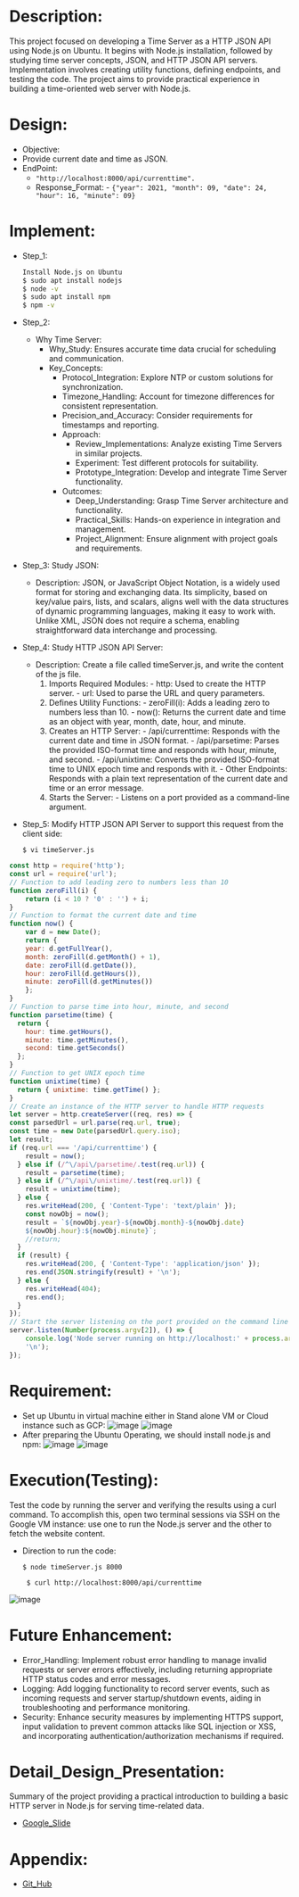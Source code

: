 # Description: 
This project focused on developing a Time Server as a HTTP JSON API using Node.js on Ubuntu. It begins with Node.js installation, followed by studying time server concepts, JSON, and HTTP JSON API servers. Implementation involves creating utility functions, defining endpoints, and testing the code. The project aims to provide practical experience in building a time-oriented web server with Node.js.

# Design:
- Objective:
- Provide current date and time as JSON.
- EndPoint:
  - `"http://localhost:8000/api/currenttime".`
  - Response_Format: 
              - `{"year": 2021, "month": 09, "date": 24, "hour": 16, "minute": 09}`
 # Implement:
 - Step_1:
      ```sh
      Install Node.js on Ubuntu
      $ sudo apt install nodejs
      $ node -v
      $ sudo apt install npm
      $ npm -v 
      ```
- Step_2: 
  - Why Time Server:
     - Why_Study: 
       Ensures accurate time data crucial for scheduling and communication.
     - Key_Concepts:
       - Protocol_Integration: 
         Explore NTP or custom solutions for synchronization.
       - Timezone_Handling: 
         Account for timezone differences for consistent representation.
       - Precision_and_Accuracy: 
         Consider requirements for timestamps and reporting.
       - Approach:
            - Review_Implementations: 
                Analyze existing Time Servers in similar projects.
            - Experiment: 
                Test different protocols for suitability.
            - Prototype_Integration: 
                Develop and integrate Time Server functionality.
        - Outcomes:
            - Deep_Understanding: 
                Grasp Time Server architecture and functionality.
            - Practical_Skills: 
                Hands-on experience in integration and management.
            - Project_Alignment: 
                Ensure alignment with project goals and requirements.
         
- Step_3: 
  Study JSON:
  - Description: 
    JSON, or JavaScript Object Notation, is a widely used format for storing and exchanging data. Its simplicity, based on key/value pairs, lists, and scalars, aligns well with the data structures of dynamic programming languages, making it easy to work with. Unlike XML, JSON does not require a schema, enabling straightforward data interchange and processing.
- Step_4: 
  Study HTTP JSON API Server:
  - Description: 
     Create a file called timeServer.js, and write the content of the js file.
    1. Imports Required Modules:
            - http: 
                Used to create the HTTP server.
            - url: 
                Used to parse the URL and query parameters.
    2. Defines Utility Functions:
            - zeroFill(i): 
                Adds a leading zero to numbers less than 10.
            - now(): 
                Returns the current date and time as an object with year, month, date, hour, and minute.
    3. Creates an HTTP Server:
            - /api/currenttime: 
                Responds with the current date and time in JSON format.
            - /api/parsetime: 
                Parses the provided ISO-format time and responds with hour, minute, and second.
            - /api/unixtime: 
                Converts the provided ISO-format time to UNIX epoch time and responds with it.
            - Other Endpoints: 
                Responds with a plain text representation of the current date and time or an error message.
    4. Starts the Server:
            - Listens on a port provided as a command-line argument.
- Step_5: 
Modify HTTP JSON API Server to support this request from the client side:
    ```shell
    $ vi timeServer.js
    ```
```js
const http = require('http');
const url = require('url');
// Function to add leading zero to numbers less than 10
function zeroFill(i) {
    return (i < 10 ? '0' : '') + i;
}
// Function to format the current date and time
function now() {
    var d = new Date();
    return {
    year: d.getFullYear(),
    month: zeroFill(d.getMonth() + 1),
    date: zeroFill(d.getDate()),
    hour: zeroFill(d.getHours()),
    minute: zeroFill(d.getMinutes())
    };
}
// Function to parse time into hour, minute, and second
function parsetime(time) {
  return {
    hour: time.getHours(),
    minute: time.getMinutes(),
    second: time.getSeconds()
  };
}
// Function to get UNIX epoch time
function unixtime(time) {
  return { unixtime: time.getTime() };
}
// Create an instance of the HTTP server to handle HTTP requests
let server = http.createServer((req, res) => {
const parsedUrl = url.parse(req.url, true);
const time = new Date(parsedUrl.query.iso);
let result;
if (req.url === '/api/currenttime') {
    result = now();
  } else if (/^\/api\/parsetime/.test(req.url)) {
    result = parsetime(time);
  } else if (/^\/api\/unixtime/.test(req.url)) {
    result = unixtime(time);
  } else {
    res.writeHead(200, { 'Content-Type': 'text/plain' });
    const nowObj = now();
    result = `${nowObj.year}-${nowObj.month}-${nowObj.date}
    ${nowObj.hour}:${nowObj.minute}`;
    //return;
  }
  if (result) {
    res.writeHead(200, { 'Content-Type': 'application/json' });
    res.end(JSON.stringify(result) + '\n');
  } else {
    res.writeHead(404);
    res.end();
  }
});
// Start the server listening on the port provided on the command line
server.listen(Number(process.argv[2]), () => {
    console.log('Node server running on http://localhost:' + process.argv[2] + 
    '\n');
});
```
 
# Requirement: 
- Set up Ubuntu in virtual machine either in Stand alone VM or Cloud instance such as GCP:
![image](https://github.com/ASD-Are/Cloud-Computing/assets/93379106/2f67e6d3-9d10-4c0b-9c32-022bc1dd228c)
![image](https://github.com/ASD-Are/Cloud-Computing/assets/93379106/cd9a2207-ca9d-48b9-996a-35032290b5b7)
- After preparing the Ubuntu Operating, we should install node.js and npm:
![image](https://github.com/ASD-Are/Cloud-Computing/assets/93379106/806cd1d3-fef6-4025-9fda-50b279d73cd0)
![image](https://github.com/ASD-Are/Cloud-Computing/assets/93379106/3b374540-973c-447d-9976-61bb60052561)

# Execution(Testing):
Test the code by running the server and verifying the results using a curl command. To accomplish this, open two terminal sessions via SSH on the Google VM instance: use one to run the Node.js server and the other to fetch the website content.
- Direction to run the code: 
    ```ssh (1)
    $ node timeServer.js 8000
   ```
    ```ssh(2)
     $ curl http://localhost:8000/api/currenttime
    ```
![image](https://github.com/ASD-Are/Cloud-Computing/assets/93379106/507173a5-137b-43a3-b97e-d4fa88b34a73)

# Future Enhancement:
- Error_Handling:
          Implement robust error handling to manage invalid requests or server errors effectively, including returning                 appropriate HTTP status codes and error messages.
- Logging: 
          Add logging functionality to record server events, such as incoming requests and server startup/shutdown                     events, aiding in troubleshooting and performance monitoring.
- Security: 
          Enhance security measures by implementing HTTPS support, input validation to prevent common attacks like SQL             injection or XSS, and incorporating authentication/authorization mechanisms if required.

# Detail_Design_Presentation: 
Summary of the project providing a practical introduction to building a basic HTTP server in Node.js for serving time-related data. 
- [Google_Slide](https://docs.google.com/presentation/d/1b0ut8mXSFFFxNoyJVyTjP5RGjOcH3MT4ESJTr4nT23w/edit?usp=sharing)

# Appendix:
- [Git_Hub](https://github.com/ASD-Are/Cloud-Computing/tree/main/JavaScript/Time_Server_Nodejs)
